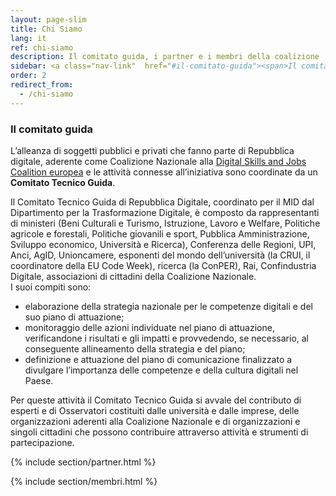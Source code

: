 ```yaml
---
layout: page-slim
title: Chi Siamo
lang: it
ref: chi-siamo
description: Il comitato guida, i partner e i membri della coalizione
sidebar: <a class="nav-link"  href="#il-comitato-guida"><span>Il comitato guida</span></a> <a class="nav-link"  href="#partner-aderenti"><span>I partner</span></a><a class="nav-link"  href="#membri"><span>I membri della Coalizione</span></a>
order: 2
redirect_from:
  - /chi-siamo
---
```


### Il comitato guida
L’alleanza di soggetti pubblici e privati che fanno parte di Repubblica digitale, aderente come Coalizione Nazionale alla [Digital Skills and Jobs Coalition europea](https://ec.europa.eu/digital-single-market/en/national-local-coalitions) e le attività connesse all’iniziativa sono coordinate da un **Comitato Tecnico Guida**.  

Il Comitato Tecnico Guida di Repubblica Digitale, coordinato per il MID dal Dipartimento per la Trasformazione Digitale, è composto da rappresentanti di ministeri (Beni Culturali e Turismo, Istruzione, Lavoro e Welfare, Politiche agricole e forestali, Politiche giovanili e sport, Pubblica Amministrazione, Sviluppo economico, Università e Ricerca), Conferenza delle Regioni, UPI, Anci, AgID, Unioncamere, esponenti del mondo dell’università (la CRUI, il coordinatore della EU Code Week), ricerca (la ConPER), Rai, Confindustria Digitale, associazioni di cittadini della Coalizione Nazionale.  
I suoi compiti sono:  
* elaborazione della strategia nazionale per le competenze digitali e del suo piano di attuazione;  
* monitoraggio delle azioni individuate nel piano di attuazione, verificandone i risultati e gli impatti e provvedendo, se necessario, al conseguente allineamento della strategia e del piano;  
* definizione e attuazione del piano di comunicazione finalizzato a divulgare l’importanza delle competenze e della cultura digitali nel Paese.  

Per queste attività il Comitato Tecnico Guida si avvale del contributo di esperti e di Osservatori costituiti dalle università e dalle imprese, delle organizzazioni aderenti alla Coalizione Nazionale e di organizzazioni e singoli cittadini che possono contribuire attraverso attività e strumenti di partecipazione.  

{% include section/partner.html %}

{% include section/membri.html %}
